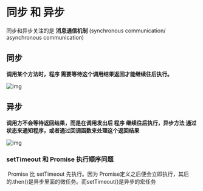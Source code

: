 # 同步 和 异步

同步和异步关注的是 **消息通信机制** (synchronous communication/ asynchronous communication)

## 同步

**调用某个方法时，程序 需要等待这个调用结果返回才能继续往后执行。**

![img](https://img2018.cnblogs.com/blog/1680783/201905/1680783-20190521124754180-1985908967.png)

## 异步

**调用方不会等待返回结果，而是在调用发出后 程序 继续往后执行，异步方法 通过状态来通知程序，或者通过回调函数来处理这个返回结果**

![img](https://img2018.cnblogs.com/blog/1680783/201905/1680783-20190521125411515-1327485285.png)

### setTimeout 和 Promise 执行顺序问题

​		Promise 比 setTimeout 先执行。因为 Promise定义之后便会立即执行，其后的.then()是异步里面的微任务。而setTimeout()是异步的宏任务